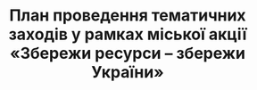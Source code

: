 ﻿---
title: План проведення тематичних заходів у рамках міської акції «Збережи ресурси – збережи України»
---

<pdf src="plan.pdf" />
